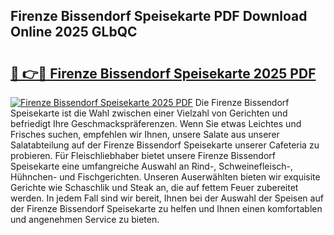 ## Firenze Bissendorf Speisekarte PDF Download Online 2025 GLbQC

# <h2><a href="http://gcb31qu.nevu.top/?p=Firenze+Bissendorf+Speisekarte">🔗 👉🔴 Firenze Bissendorf Speisekarte 2025 PDF</a></h2>

[![Firenze Bissendorf Speisekarte 2025 PDF](https://i.imgur.com/dBaPXMq.png)](http://gcb31qu.nevu.top/?p=Firenze+Bissendorf+Speisekarte)
Die Firenze Bissendorf Speisekarte ist die Wahl zwischen einer Vielzahl von Gerichten und befriedigt Ihre Geschmackspräferenzen. Wenn Sie etwas Leichtes und Frisches suchen, empfehlen wir Ihnen, unsere Salate aus unserer Salatabteilung auf der Firenze Bissendorf Speisekarte unserer Cafeteria zu probieren. Für Fleischliebhaber bietet unsere Firenze Bissendorf Speisekarte eine umfangreiche Auswahl an Rind-, Schweinefleisch-, Hühnchen- und Fischgerichten. Unseren Auserwählten bieten wir exquisite Gerichte wie Schaschlik und Steak an, die auf fettem Feuer zubereitet werden. In jedem Fall sind wir bereit, Ihnen bei der Auswahl der Speisen auf der Firenze Bissendorf Speisekarte zu helfen und Ihnen einen komfortablen und angenehmen Service zu bieten.
